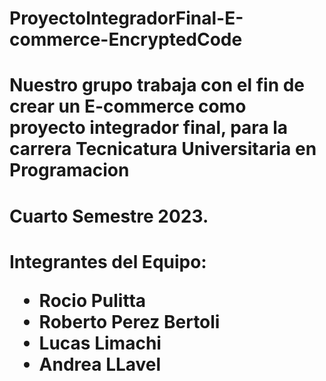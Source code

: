 # ProyectoIntegradorFinal-E-commerce-EncryptedCode
# Nuestro grupo trabaja con el fin de crear un E-commerce como proyecto integrador final, para la carrera Tecnicatura Universitaria en Programacion
# Cuarto Semestre 2023.

<h1>
  Integrantes del Equipo:
  
  * Rocio Pulitta 
  * Roberto Perez Bertoli
  * Lucas Limachi
  * Andrea LLavel
  
</h1>
